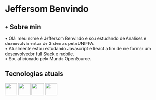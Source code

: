 <h1>Jeffersom Benvindo </h1>

<h2>• Sobre min</h2>
<p> • Olá, meu nome é Jeffersom Benvindo e sou estudando de Analises e desenvolvimentos de Sistemas pela UNIFFA.<br>
• Atualmente estou estudando Javascript e React a fim de me formar um desenvolvedor full Stack e mobile.<br>
• Sou aficionado pelo Mundo OpenSource.</p>
 
 <h2>Tecnologias atuais</h2>
 
 <div>

 
 <img height="40em" src="https://cdn.jsdelivr.net/gh/devicons/devicon/icons/html5/html5-original-wordmark.svg"/>
 <img height="40em" src="https://cdn.jsdelivr.net/gh/devicons/devicon/icons/css3/css3-original-wordmark.svg"/>
 <img height="40em" src="https://cdn.jsdelivr.net/gh/devicons/devicon/icons/javascript/javascript-original.svg"/>
 <img height="40em" src="https://cdn.jsdelivr.net/gh/devicons/devicon/icons/react/react-original-wordmark.svg"/>
                                                                                                             
 
 

</div>

